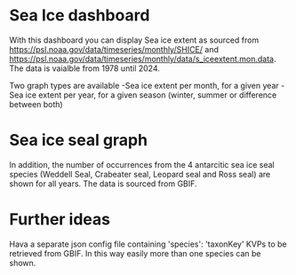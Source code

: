 # Sea Ice dashboard

With this dashboard you can display Sea ice extent as sourced from https://psl.noaa.gov/data/timeseries/monthly/SHICE/ and https://psl.noaa.gov/data/timeseries/monthly/data/s_iceextent.mon.data. The data is vaialble from 1978 until 2024.

Two graph types are available
-Sea ice extent per month, for a given year
-Sea ice extent per year, for a given season (winter, summer or difference between both)

# Sea ice seal graph

In addition, the number of occurrences from the 4 antarcitic sea ice seal species (Weddell Seal, Crabeater seal, Leopard seal and Ross seal) are shown for all years. The data is sourced from GBIF.

# Further ideas

Hava a separate json config file containing 'species': 'taxonKey' KVPs to be retrieved from GBIF. In this way easily more than one species can be shown. 